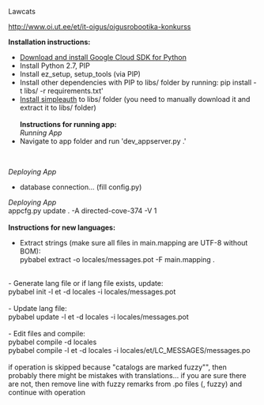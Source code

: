 Lawcats

http://www.oi.ut.ee/et/it-oigus/oigusrobootika-konkurss


**Installation instructions:**<br/>
- [Download and install Google Cloud SDK for Python](https://cloud.google.com/appengine/docs/standard/python/download)
- Install Python 2.7, PIP
- Install ez_setup, setup_tools (via PIP)
- Install other dependencies with PIP to libs/ folder by running: pip install -t libs/ -r requirements.txt'
- [Install simpleauth](https://github.com/x1ddos/simpleauth) to libs/ folder (you need to manually download it and extract it to libs/ folder)
<br/><br/>
**Instructions for running app:**<br/>
*Running App*
- Navigate to app folder and run 'dev_appserver.py .'
<br/>

*Deploying App*
- database connection... (fill config.py)

*Deploying App*
<br/>
appcfg.py update . -A directed-cove-374 -V 1
<br/><br/>
**Instructions for new languages:**<br/>
- Extract strings (make sure all files in main.mapping are UTF-8 without BOM):<br/>
pybabel extract -o locales/messages.pot -F main.mapping .<br/>
<br/>
- Generate lang file or if lang file exists, update:<br/>
pybabel init -l et -d locales -i locales/messages.pot<br/>
<br/>
- Update lang file:<br/>
pybabel update -l et -d locales -i locales/messages.pot<br/>
<br/>
- Edit files and compile:<br/>
pybabel compile -d locales<br/>
pybabel compile -l et -d locales -i locales/et/LC_MESSAGES/messages.po<br/>
<br/>
if operation is skipped because "catalogs are marked fuzzy"", then probably there might be mistakes with translations... if you are sure there are not, then remove line with fuzzy remarks from .po files (, fuzzy) and continue with operation
